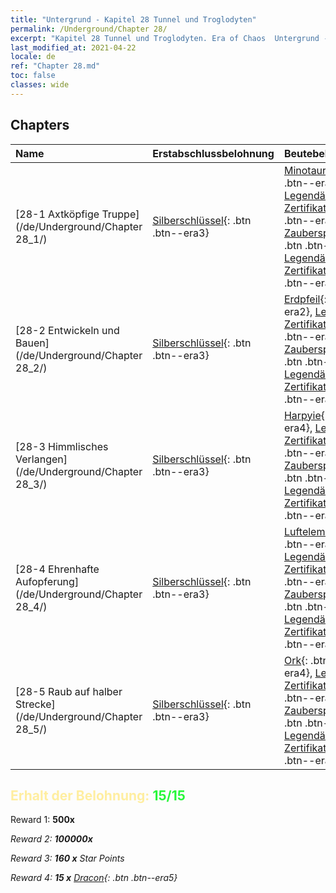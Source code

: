 ```yaml
---
title: "Untergrund - Kapitel 28 Tunnel und Troglodyten"
permalink: /Underground/Chapter 28/
excerpt: "Kapitel 28 Tunnel und Troglodyten. Era of Chaos  Untergrund - Kapitel 28. Tunnel und Troglodyten"
last_modified_at: 2021-04-22
locale: de
ref: "Chapter 28.md"
toc: false
classes: wide
---
```


## Chapters

  | Name |  Erstabschlussbelohnung | Beutebelohnung |
  |:------------|:------------|:------------| 
  | [28-1  Axtköpfige Truppe](/de/Underground/Chapter 28_1/) | [Silberschlüssel](/ItemsDE/con_693/){: .btn .btn--era3} | [Minotaurus](/ItemsDE/unt_248/){: .btn .btn--era4}, [Legendäres Zertifikat +5](/ItemsDE/mat_102/){: .btn .btn--era5}, [Zauberspruchrollen](/ItemsDE/con_694/){: .btn .btn--era3}, [Legendäres Zertifikat +5](/ItemsDE/mat_102/){: .btn .btn--era5} |
  | [28-2  Entwickeln und Bauen](/de/Underground/Chapter 28_2/) | [Silberschlüssel](/ItemsDE/con_693/){: .btn .btn--era3} | [Erdpfeil](/ItemsDE/her_464/){: .btn .btn--era2}, [Legendäres Zertifikat +5](/ItemsDE/mat_102/){: .btn .btn--era5}, [Zauberspruchrollen](/ItemsDE/con_694/){: .btn .btn--era3}, [Legendäres Zertifikat +5](/ItemsDE/mat_102/){: .btn .btn--era5} |
  | [28-3  Himmlisches Verlangen](/de/Underground/Chapter 28_3/) | [Silberschlüssel](/ItemsDE/con_693/){: .btn .btn--era3} | [Harpyie](/ItemsDE/unt_245/){: .btn .btn--era4}, [Legendäres Zertifikat +5](/ItemsDE/mat_102/){: .btn .btn--era5}, [Zauberspruchrollen](/ItemsDE/con_694/){: .btn .btn--era3}, [Legendäres Zertifikat +5](/ItemsDE/mat_102/){: .btn .btn--era5} |
  | [28-4  Ehrenhafte Aufopferung](/de/Underground/Chapter 28_4/) | [Silberschlüssel](/ItemsDE/con_693/){: .btn .btn--era3} | [Luftelementar](/ItemsDE/her_448/){: .btn .btn--era3}, [Legendäres Zertifikat +5](/ItemsDE/mat_102/){: .btn .btn--era5}, [Zauberspruchrollen](/ItemsDE/con_694/){: .btn .btn--era3}, [Legendäres Zertifikat +5](/ItemsDE/mat_102/){: .btn .btn--era5} |
  | [28-5  Raub auf halber Strecke](/de/Underground/Chapter 28_5/) | [Silberschlüssel](/ItemsDE/con_693/){: .btn .btn--era3} | [Ork](/ItemsDE/unt_219/){: .btn .btn--era4}, [Legendäres Zertifikat +5](/ItemsDE/mat_102/){: .btn .btn--era5}, [Zauberspruchrollen](/ItemsDE/con_694/){: .btn .btn--era3}, [Legendäres Zertifikat +5](/ItemsDE/mat_102/){: .btn .btn--era5} |


## <span style="color: #ffeea0">Erhalt der Belohnung: </span><span style="color: #27f73a">15/15</span>

 Reward 1:  **500x** <i class="fas fa-gem"/>

 Reward 2:  **100000x** <i class="fas fa-coins"/>

 Reward 3: **160 x** Star Points

 Reward 4: **15 x** [Dracon](/ItemsDE/her_387/){: .btn .btn--era5}

